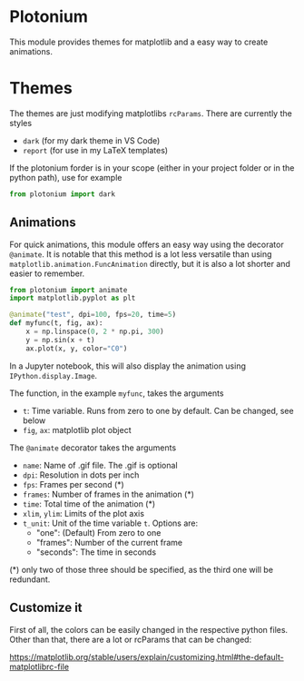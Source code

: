 # Plotonium
This module provides themes for matplotlib and a easy way to create animations.

# Themes
The themes are just modifying matplotlibs `rcParams`. There are currently the styles

- `dark` (for my dark theme in VS Code)
- `report` (for use in my LaTeX templates)

If the plotonium forder is in your scope (either in your project folder or in the python path), use for example

```python
from plotonium import dark
```

## Animations
For quick animations, this module offers an easy way using the decorator `@animate`. It is notable that this method is a lot less versatile than using `matplotlib.animation.FuncAnimation` directly, but it is also a lot shorter and easier to remember.

```python
from plotonium import animate
import matplotlib.pyplot as plt

@animate("test", dpi=100, fps=20, time=5)
def myfunc(t, fig, ax):
    x = np.linspace(0, 2 * np.pi, 300)
    y = np.sin(x + t)
    ax.plot(x, y, color="C0")
```
In a Jupyter notebook, this will also display the animation using `IPython.display.Image`.

The function, in the example `myfunc`, takes the arguments
- `t`: Time variable. Runs from zero to one by default. Can be changed, see below
- `fig`, `ax`: matplotlib plot object

The `@animate` decorator takes the arguments
- `name`: Name of .gif file. The .gif is optional
- `dpi`: Resolution in dots per inch
- `fps`: Frames per second (*)
- `frames`: Number of frames in the animation (*)
- `time`: Total time of the animation (*)
- `xlim`, `ylim`: Limits of the plot axis
- `t_unit`: Unit of the time variable `t`. Options are:
  - "one": (Default) From zero to one
  - "frames": Number of the current frame
  - "seconds": The time in seconds

(*) only two of those three should be specified, as the third one will be redundant.

## Customize it
First of all, the colors can be easily changed in the respective python files.\
Other than that, there are a lot or rcParams that can be changed:

https://matplotlib.org/stable/users/explain/customizing.html#the-default-matplotlibrc-file

